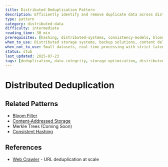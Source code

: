 ```yaml
---
title: Distributed Deduplication Pattern
description: Efficiently identify and remove duplicate data across distributed systems at scale
type: pattern
category: distributed-data
difficulty: intermediate
reading_time: 30 min
prerequisites: [hashing, distributed-systems, consistency-models, bloom-filters]
when_to_use: Distributed storage systems, backup solutions, content delivery networks, data pipelines, message processing, file synchronization
when_not_to_use: Small datasets, real-time processing with strict latency, when duplicates are acceptable, centralized systems
status: stub
last_updated: 2025-07-23
tags: [deduplication, data-integrity, storage-optimization, distributed-algorithms, content-addressing]
---
```

# Distributed Deduplication



## Related Patterns
- [Bloom Filter](bloom-filter.md)
- [Content-Addressed Storage](cas.md)
- Merkle Trees (Coming Soon)
- [Consistent Hashing](case-studies/consistent-hashing)

## References
- [Web Crawler](case-studies/web-crawler) - URL deduplication at scale